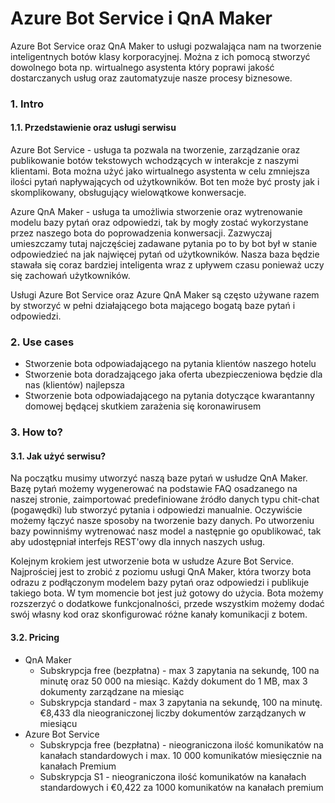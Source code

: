 # Azure Bot Service i QnA Maker

Azure Bot Service oraz QnA Maker to usługi pozwalająca nam na tworzenie inteligentnych botów klasy korporacyjnej. Można z ich pomocą stworzyć dowolnego bota np. wirtualnego asystenta który poprawi jakość dostarczanych usług oraz zautomatyzuje nasze procesy biznesowe.

### 1. Intro
   #### 1.1. Przedstawienie oraz usługi serwisu

   Azure Bot Service - usługa ta pozwala na tworzenie, zarządzanie oraz publikowanie botów tekstowych wchodzących w interakcje z naszymi klientami. Bota można użyć jako wirtualnego asystenta w celu zmniejsza ilości pytań napływających od użytkowników. Bot ten może być prosty jak i skomplikowany, obsługujący wielowątkowe konwersacje.
   
   Azure QnA Maker - usługa ta umożliwia stworzenie oraz wytrenowanie modelu bazy pytań oraz odpowiedzi, tak by mogły zostać wykorzystane przez naszego bota do poprowadzenia konwersacji. Zazwyczaj umieszczamy tutaj najczęściej zadawane pytania po to by bot był w stanie odpowiedzieć na jak najwięcej pytań od użytkowników. Nasza baza będzie stawała się coraz bardziej inteligenta wraz z upływem czasu ponieważ uczy się zachowań użytkowników.

   Usługi Azure Bot Service oraz Azure QnA Maker są często używane razem by stworzyć w pełni działającego bota mającego bogatą baze pytań i odpowiedzi.

### 2. Use cases
    
   * Stworzenie bota odpowiadającego na pytania klientów naszego hotelu
   * Stworzenie bota doradzającego jaka oferta ubezpieczeniowa będzie dla nas (klientów) najlepsza 
   * Stworzenie bota odpowiadającego na pytania dotyczące kwarantanny domowej będącej skutkiem zarażenia się koronawirusem

### 3. How to?
   #### 3.1. Jak użyć serwisu?

   Na początku musimy utworzyć naszą baze pytań w usłudze QnA Maker. Bazę pytań możemy wygenerować na podstawie FAQ osadzanego na naszej stronie, zaimportować predefiniowane źródło danych typu chit-chat (pogawędki) lub stworzyć pytania i odpowiedzi manualnie. Oczywiście możemy łączyć nasze sposoby na tworzenie bazy danych. Po utworzeniu bazy powinniśmy wytrenować nasz model a następnie go opublikować, tak aby udostępniał interfejs REST'owy dla innych naszych usług.

   Kolejnym krokiem jest utworzenie bota w usłudze Azure Bot Service. Najprościej jest to zrobić z poziomu usługi QnA Maker, która tworzy bota odrazu z podłączonym modelem bazy pytań oraz odpowiedzi i publikuje takiego bota. W tym momencie bot jest już gotowy do użycia. Bota możemy rozszerzyć o dodatkowe funkcjonalności, przede wszystkim możemy dodać swój własny kod oraz skonfigurować różne kanały komunikacji z botem.

   #### 3.2. Pricing

   * QnA Maker
     * Subskrypcja free (bezpłatna) - max 3 zapytania na sekundę, 100 na minutę oraz 50 000 na miesiąc. Każdy dokument do 1 MB, max 3 dokumenty zarządzane na miesiąc
     * Subskrypcja standard - max 3 zapytania na sekundę, 100 na minutę. €8,433 dla nieograniczonej liczby dokumentów zarządzanych w miesiącu
   * Azure Bot Service
     * Subskrypcja free (bezpłatna) - nieograniczona ilość komunikatów na kanałach standardowych i max. 10 000 komunikatów miesięcznie na kanałach Premium
     * Subskrypcja S1 - nieograniczona ilość komunikatów na kanałach standardowych i €0,422 za 1000 komunikatów na kanałach premium